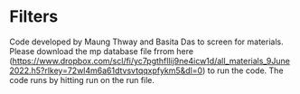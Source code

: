# Filters
Code developed by Maung Thway and Basita Das to screen for materials. 
Please download the mp database file frrom here (https://www.dropbox.com/scl/fi/yc7pgthfllij9ne4icw1d/all_materials_9June2022.h5?rlkey=72wl4m6a61dtvsvtqqxpfykm5&dl=0)  to run the code. 
The code runs by hitting run on the run file.
